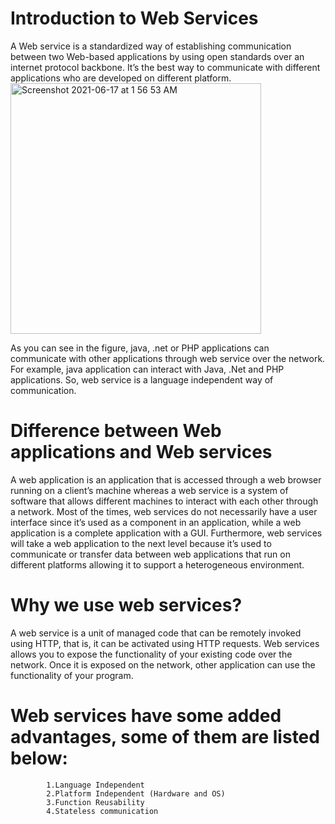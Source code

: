 # Introduction to Web Services
A Web service is a standardized way of establishing communication between two Web-based applications by using open standards over an internet protocol backbone. It’s the best way to communicate with different applications who are developed on different platform.
<img width="401" alt="Screenshot 2021-06-17 at 1 56 53 AM" src="https://user-images.githubusercontent.com/76476308/122288150-5b690380-cf0f-11eb-9c68-224f2a7dbd77.png">

As you can see in the figure, java, .net or PHP applications can communicate with other applications through web service over the network. For example, java application can interact with Java, .Net and PHP applications. So, web service is a language independent way of communication.
# Difference between Web applications and Web services
A web application is an application that is accessed through a web browser running on a client’s machine whereas a web service is a system of software that allows different machines to interact with each other through a network. Most of the times, web services do not necessarily have a user interface since it’s used as a component in an application, while a web application is a complete application with a GUI. Furthermore, web services will take a web application to the next level because it’s used to communicate or transfer data between web applications that run on different platforms allowing it to support a heterogeneous environment.
# Why we use web services?
A web service is a unit of managed code that can be remotely invoked using HTTP, that is, it can be activated using HTTP requests. Web services allows you to expose the functionality of your existing code over the network. Once it is exposed on the network, other application can use the functionality of your program.

# Web services have some added advantages, some of them are listed below:
            1.Language Independent
            2.Platform Independent (Hardware and OS)
            3.Function Reusability
            4.Stateless communication
